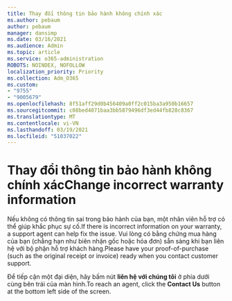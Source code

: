 ```yaml
---
title: Thay đổi thông tin bảo hành không chính xác
ms.author: pebaum
author: pebaum
manager: dansimp
ms.date: 03/16/2021
ms.audience: Admin
ms.topic: article
ms.service: o365-administration
ROBOTS: NOINDEX, NOFOLLOW
localization_priority: Priority
ms.collection: Adm_O365
ms.custom:
- "9755"
- "9005679"
ms.openlocfilehash: 8f51aff29d0b456409a0ff2c015ba3a950b16657
ms.sourcegitcommit: c08bed4071baa3bb5879496df3ed44fb828c8367
ms.translationtype: MT
ms.contentlocale: vi-VN
ms.lasthandoff: 03/19/2021
ms.locfileid: "51037022"
---
```

# <a name="change-incorrect-warranty-information"></a><span data-ttu-id="757be-102">Thay đổi thông tin bảo hành không chính xác</span><span class="sxs-lookup"><span data-stu-id="757be-102">Change incorrect warranty information</span></span>

<span data-ttu-id="757be-103">Nếu không có thông tin sai trong bảo hành của bạn, một nhân viên hỗ trợ có thể giúp khắc phục sự cố.</span><span class="sxs-lookup"><span data-stu-id="757be-103">If there is incorrect information on your warranty, a support agent can help fix the issue.</span></span> <span data-ttu-id="757be-104">Vui lòng có bằng chứng mua hàng của bạn (chẳng hạn như biên nhận gốc hoặc hóa đơn) sẵn sàng khi bạn liên hệ với bộ phận hỗ trợ khách hàng.</span><span class="sxs-lookup"><span data-stu-id="757be-104">Please have your proof-of-purchase (such as the original receipt or invoice) ready when you contact customer support.</span></span>

<span data-ttu-id="757be-105">Để tiếp cận một đại diện, hãy bấm nút **liên hệ với chúng tôi** ở phía dưới cùng bên trái của màn hình.</span><span class="sxs-lookup"><span data-stu-id="757be-105">To reach an agent, click the **Contact Us** button at the bottom left side of the screen.</span></span>